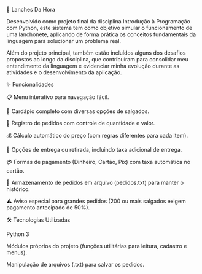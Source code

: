 🍕 Lanches Da Hora

Desenvolvido como projeto final da disciplina Introdução à Programação com Python, este sistema tem como objetivo simular o funcionamento de uma lanchonete, aplicando de forma prática os conceitos fundamentais da linguagem para solucionar um problema real.

Além do projeto principal, também estão incluídos alguns dos desafios propostos ao longo da disciplina, que contribuíram para consolidar meu entendimento da linguagem e evidenciar minha evolução durante as atividades e o desenvolvimento da aplicação.

✨ Funcionalidades

📋 Menu interativo para navegação fácil.

🍔 Cardápio completo com diversas opções de salgados.

🛒 Registro de pedidos com controle de quantidade e valor.

💰 Cálculo automático do preço (com regras diferentes para cada item).

🚚 Opções de entrega ou retirada, incluindo taxa adicional de entrega.

💳 Formas de pagamento (Dinheiro, Cartão, Pix) com taxa automática no cartão.

📝 Armazenamento de pedidos em arquivo (pedidos.txt) para manter o histórico.

⚠️ Aviso especial para grandes pedidos (200 ou mais salgados exigem pagamento antecipado de 50%).

🛠️ Tecnologias Utilizadas

Python 3

Módulos próprios do projeto (funções utilitárias para leitura, cadastro e menus).

Manipulação de arquivos (.txt) para salvar os pedidos.
